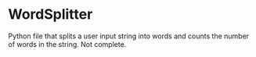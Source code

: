 # WordSplitter
Python file that splits a user input string into words and counts the number of words in the string. Not complete.
